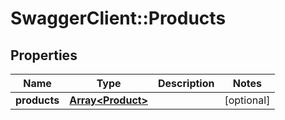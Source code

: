# SwaggerClient::Products

## Properties
Name | Type | Description | Notes
------------ | ------------- | ------------- | -------------
**products** | [**Array&lt;Product&gt;**](Product.md) |  | [optional] 



